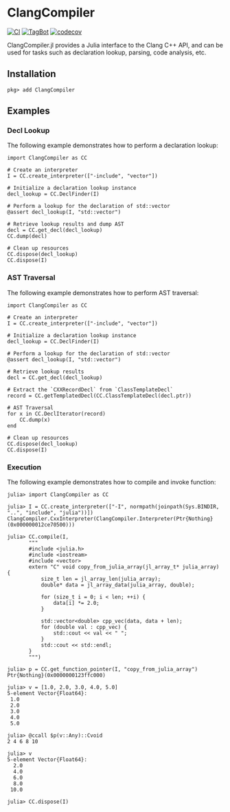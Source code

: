 # ClangCompiler

[![CI](https://github.com/Gnimuc/ClangCompiler.jl/actions/workflows/CI.yml/badge.svg)](https://github.com/Gnimuc/ClangCompiler.jl/actions/workflows/CI.yml)
[![TagBot](https://github.com/Gnimuc/ClangCompiler.jl/actions/workflows/TagBot.yml/badge.svg)](https://github.com/Gnimuc/ClangCompiler.jl/actions/workflows/TagBot.yml)
[![codecov](https://codecov.io/gh/Gnimuc/ClangCompiler.jl/graph/badge.svg?token=uJ7HWrZcmd)](https://codecov.io/gh/Gnimuc/ClangCompiler.jl)

ClangCompiler.jl provides a Julia interface to the Clang C++ API, and can be used for tasks such as declaration lookup, parsing, code analysis, etc.

## Installation

```
pkg> add ClangCompiler
```

## Examples

### Decl Lookup

The following example demonstrates how to perform a declaration lookup:

```julia-repl
import ClangCompiler as CC

# Create an interpreter
I = CC.create_interpreter(["-include", "vector"])

# Initialize a declaration lookup instance
decl_lookup = CC.DeclFinder(I)

# Perform a lookup for the declaration of std::vector
@assert decl_lookup(I, "std::vector")

# Retrieve lookup results and dump AST
decl = CC.get_decl(decl_lookup)
CC.dump(decl)

# Clean up resources
CC.dispose(decl_lookup)
CC.dispose(I)
```

### AST Traversal

The following example demonstrates how to perform AST traversal:

```julia-repl
import ClangCompiler as CC

# Create an interpreter
I = CC.create_interpreter(["-include", "vector"])

# Initialize a declaration lookup instance
decl_lookup = CC.DeclFinder(I)

# Perform a lookup for the declaration of std::vector
@assert decl_lookup(I, "std::vector")

# Retrieve lookup results
decl = CC.get_decl(decl_lookup)

# Extract the `CXXRecordDecl` from `ClassTemplateDecl`
record = CC.getTemplatedDecl(CC.ClassTemplateDecl(decl.ptr))

# AST Traversal
for x in CC.DeclIterator(record)
    CC.dump(x)
end

# Clean up resources
CC.dispose(decl_lookup)
CC.dispose(I)
```

### Execution

The following example demonstrates how to compile and invoke function:

```
julia> import ClangCompiler as CC

julia> I = CC.create_interpreter(["-I", normpath(joinpath(Sys.BINDIR, "..", "include", "julia"))])
ClangCompiler.CxxInterpreter(ClangCompiler.Interpreter(Ptr{Nothing}(0x000000012ce70500)))

julia> CC.compile(I, 
       """
       #include <julia.h>
       #include <iostream>
       #include <vector>
       extern "C" void copy_from_julia_array(jl_array_t* julia_array) {
           size_t len = jl_array_len(julia_array);
           double* data = jl_array_data(julia_array, double);

           for (size_t i = 0; i < len; ++i) {
               data[i] *= 2.0;
           }

           std::vector<double> cpp_vec(data, data + len);
           for (double val : cpp_vec) {
               std::cout << val << " ";
           }
           std::cout << std::endl;
       }
       """)

julia> p = CC.get_function_pointer(I, "copy_from_julia_array")
Ptr{Nothing}(0x0000000123ffc000)

julia> v = [1.0, 2.0, 3.0, 4.0, 5.0]
5-element Vector{Float64}:
 1.0
 2.0
 3.0
 4.0
 5.0

julia> @ccall $p(v::Any)::Cvoid
2 4 6 8 10 

julia> v
5-element Vector{Float64}:
  2.0
  4.0
  6.0
  8.0
 10.0

julia> CC.dispose(I)
```